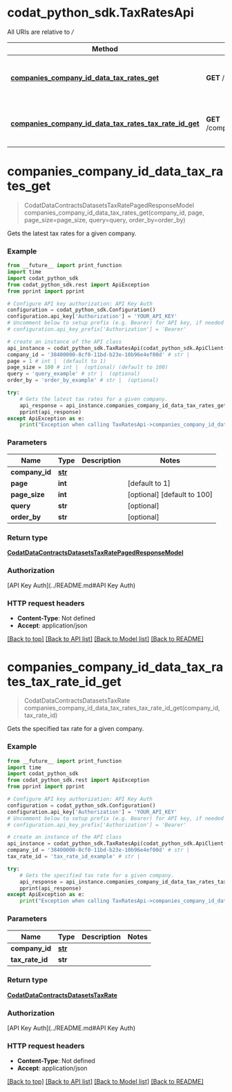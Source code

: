 # codat_python_sdk.TaxRatesApi

All URIs are relative to */*

Method | HTTP request | Description
------------- | ------------- | -------------
[**companies_company_id_data_tax_rates_get**](TaxRatesApi.md#companies_company_id_data_tax_rates_get) | **GET** /companies/{companyId}/data/taxRates | Gets the latest tax rates for a given company.
[**companies_company_id_data_tax_rates_tax_rate_id_get**](TaxRatesApi.md#companies_company_id_data_tax_rates_tax_rate_id_get) | **GET** /companies/{companyId}/data/taxRates/{taxRateId} | Gets the specified tax rate for a given company.

# **companies_company_id_data_tax_rates_get**
> CodatDataContractsDatasetsTaxRatePagedResponseModel companies_company_id_data_tax_rates_get(company_id, page, page_size=page_size, query=query, order_by=order_by)

Gets the latest tax rates for a given company.

### Example
```python
from __future__ import print_function
import time
import codat_python_sdk
from codat_python_sdk.rest import ApiException
from pprint import pprint

# Configure API key authorization: API Key Auth
configuration = codat_python_sdk.Configuration()
configuration.api_key['Authorization'] = 'YOUR_API_KEY'
# Uncomment below to setup prefix (e.g. Bearer) for API key, if needed
# configuration.api_key_prefix['Authorization'] = 'Bearer'

# create an instance of the API class
api_instance = codat_python_sdk.TaxRatesApi(codat_python_sdk.ApiClient(configuration))
company_id = '38400000-8cf0-11bd-b23e-10b96e4ef00d' # str | 
page = 1 # int |  (default to 1)
page_size = 100 # int |  (optional) (default to 100)
query = 'query_example' # str |  (optional)
order_by = 'order_by_example' # str |  (optional)

try:
    # Gets the latest tax rates for a given company.
    api_response = api_instance.companies_company_id_data_tax_rates_get(company_id, page, page_size=page_size, query=query, order_by=order_by)
    pprint(api_response)
except ApiException as e:
    print("Exception when calling TaxRatesApi->companies_company_id_data_tax_rates_get: %s\n" % e)
```

### Parameters

Name | Type | Description  | Notes
------------- | ------------- | ------------- | -------------
 **company_id** | [**str**](.md)|  | 
 **page** | **int**|  | [default to 1]
 **page_size** | **int**|  | [optional] [default to 100]
 **query** | **str**|  | [optional] 
 **order_by** | **str**|  | [optional] 

### Return type

[**CodatDataContractsDatasetsTaxRatePagedResponseModel**](CodatDataContractsDatasetsTaxRatePagedResponseModel.md)

### Authorization

[API Key Auth](../README.md#API Key Auth)

### HTTP request headers

 - **Content-Type**: Not defined
 - **Accept**: application/json

[[Back to top]](#) [[Back to API list]](../README.md#documentation-for-api-endpoints) [[Back to Model list]](../README.md#documentation-for-models) [[Back to README]](../README.md)

# **companies_company_id_data_tax_rates_tax_rate_id_get**
> CodatDataContractsDatasetsTaxRate companies_company_id_data_tax_rates_tax_rate_id_get(company_id, tax_rate_id)

Gets the specified tax rate for a given company.

### Example
```python
from __future__ import print_function
import time
import codat_python_sdk
from codat_python_sdk.rest import ApiException
from pprint import pprint

# Configure API key authorization: API Key Auth
configuration = codat_python_sdk.Configuration()
configuration.api_key['Authorization'] = 'YOUR_API_KEY'
# Uncomment below to setup prefix (e.g. Bearer) for API key, if needed
# configuration.api_key_prefix['Authorization'] = 'Bearer'

# create an instance of the API class
api_instance = codat_python_sdk.TaxRatesApi(codat_python_sdk.ApiClient(configuration))
company_id = '38400000-8cf0-11bd-b23e-10b96e4ef00d' # str | 
tax_rate_id = 'tax_rate_id_example' # str | 

try:
    # Gets the specified tax rate for a given company.
    api_response = api_instance.companies_company_id_data_tax_rates_tax_rate_id_get(company_id, tax_rate_id)
    pprint(api_response)
except ApiException as e:
    print("Exception when calling TaxRatesApi->companies_company_id_data_tax_rates_tax_rate_id_get: %s\n" % e)
```

### Parameters

Name | Type | Description  | Notes
------------- | ------------- | ------------- | -------------
 **company_id** | [**str**](.md)|  | 
 **tax_rate_id** | **str**|  | 

### Return type

[**CodatDataContractsDatasetsTaxRate**](CodatDataContractsDatasetsTaxRate.md)

### Authorization

[API Key Auth](../README.md#API Key Auth)

### HTTP request headers

 - **Content-Type**: Not defined
 - **Accept**: application/json

[[Back to top]](#) [[Back to API list]](../README.md#documentation-for-api-endpoints) [[Back to Model list]](../README.md#documentation-for-models) [[Back to README]](../README.md)

